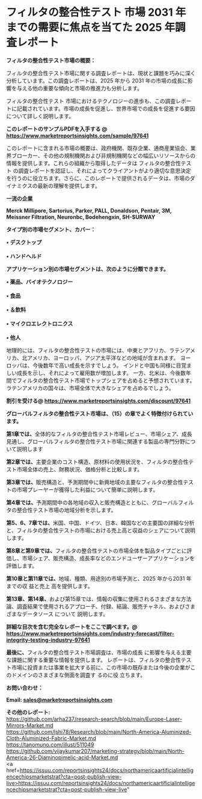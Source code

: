 # フィルタの整合性テスト 市場 2031 年までの需要に焦点を当てた 2025 年調査レポート

<strong><b>フィルタの整合性テスト市場の概要：</b></strong>

フィルタの整合性テスト市場に関する調査レポートは、現状と課題を巧みに深く分析しています。この調査レポートは、2025 年から 2031 年の市場の成長に影響を与える他の重要な傾向と市場の推進力も分析します。

フィルタの整合性テスト 市場におけるテクノロジーの進歩も、この調査レポートに記載されています。市場の成長を促進し、世界市場での成長を促進する要因について詳しく説明します。

<strong>このレポートのサンプルPDFを入手する @ <a href=https://www.marketreportsinsights.com/sample/97641>https://www.marketreportsinsights.com/sample/97641</a></strong>

このレポートに含まれる市場の概要は、政府機関、既存企業、通商産業協会、業界ブローカー、その他の規制機関および非規制機関などの幅広いリソースからの情報を提供します。これらの組織から取得したデータは フィルタの整合性テスト の調査レポートを認証し、それによってクライアントがより適切な意思決定を行うのに役立ちます。さらに、このレポートで提供されるデータは、市場のダイナミクスの最新の理解を提供します。

<strong>一流の企業</strong>

<strong><b>Merck Millipore, Sartorius, Parker, PALL, Donaldson, Pentair, 3M, Meissner Filtration, Neuronbc, Bodehengxin, SH-SURWAY</b></strong>

<strong><b>タイプ別の市場セグメント、カバー：</b></strong>

<strong>• デスクトップ<br><br>• ハンドヘルド</strong>

<strong><b>アプリケーション別の市場セグメントは、次のように分類できます。</b></strong>

<strong>• 薬品、バイオテクノロジー<br><br>• 食品<br><br>• ＆飲料<br><br>• マイクロエレクトロニクス<br><br>• 他人</strong>

 地理的には、フィルタの整合性テストの市場には、中東とアフリカ、ラテンアメリカ、北アメリカ、ヨーロッパ、アジア太平洋などの地域が含まれます。 ヨーロッパは、今後数年で高い成長を示すでしょう。 インドと中国も同様に目覚ましい成長を示し、それによって雇用数が増加します。 一方、北米は、今後数年間でフィルタの整合性テスト市場でトップシェアを占めると予想されています。 ラテンアメリカの国々は、市場全体で大きなシェアを占めるでしょう。

<strong>割引を受ける@ <a href=https://www.marketreportsinsights.com/discount/97641>https://www.marketreportsinsights.com/discount/97641</a></strong>

<strong><b>グローバルフィルタの整合性テスト市場は、（15）の章でよく特徴付けられています。</b></strong>

<strong><b>第</b></strong><strong><b>1章では、</b></strong>全体的なフィルタの整合性テスト市場レビュー、市場シェア、成長見通し、グローバルフィルタの整合性テスト市場に関連する製品の専門分野について説明します

<strong><b>第2章では、</b></strong>主要企業のコスト構造、原材料の使用状況を、フィルタの整合性テスト市場全体の売上、財務状況、価格分析と比較します。

<strong><b>第3章では、</b></strong>販売構造と、予測期間中に新興地域の主要なフィルタの整合性テストの市場プレーヤーが獲得した利益について簡単に説明します。

<strong><b>第4章では、</b></strong>予測期間中の各地域の収入と販売構造とともに、グローバルフィルタの整合性テスト市場の地域分析を示します。

<strong><b>第5、6、7章では、</b></strong>米国、中国、ドイツ、日本、韓国などの主要国の詳細な分析と、フィルタの整合性テストの市場における売上高と収益のシェアについて説明します。

<strong><b>第8章と第9章では、</b></strong>フィルタの整合性テストの市場全体を製品タイプごとに評価し、市場シェア、販売構造、成長率などのエンドユーザーアプリケーションを評価します。

<strong><b>第10章と第11章では、</b></strong>地域、種類、用途別の市場予測と、2025 年から2031 年までの収 益と売上 高を提供します。

<strong><b>第13章、第14章、</b></strong>および第15章では、情報の収集に使用されるさまざまな方法論、調査結果で使用されるアプローチ、付録、結論、販売チャネル、およびさまざまなデータソース について 説明します。

<strong>詳細な目次を含む完全なレポートをここで調べます。@ <a href=https://www.marketreportsinsights.com/industry-forecast/filter-integrity-testing-industry-97641>https://www.marketreportsinsights.com/industry-forecast/filter-integrity-testing-industry-97641</a></strong>

<strong><b>最後に、</b></strong>フィルタの整合性テスト市場調査は、市場の成長 に影響を</a>与える主要な課題に関する重要な情報を提供します。 レポートは、フィルタの整合性テスト市場に投資または事業を拡大する前に、この市場の既存または今後の企業がこのドメインのさまざまな側面を調査す るのに役 立ちます。

<strong><b>お問い合わせ：</b></strong>

<strong>Email: </strong><a href=mailto:sales@marketreportsinsights.com><strong>sales@marketreportsinsights.com</strong></a>

<strong>その他のレポート:</strong>
<br>
<a href=https://github.com/arha237/research-search/blob/main/Europe-Laser-Mirrors-Market.md>https://github.com/arha237/research-search/blob/main/Europe-Laser-Mirrors-Market.md</a>
<br>
<a href=https://github.com/Ishi78/Research/blob/main/North-America-Aluminized-Cloth-Aluminized-Fabric-Market.md>https://github.com/Ishi78/Research/blob/main/North-America-Aluminized-Cloth-Aluminized-Fabric-Market.md</a>
<br>
<a href=https://tanomuno.com/illust/511049>https://tanomuno.com/illust/511049</a>
<br>
<a href=https://github.com/vijaykumar207/marketing-strategy/blob/main/North-America-26-Diaminopimelic-acid-Market.md>https://github.com/vijaykumar207/marketing-strategy/blob/main/North-America-26-Diaminopimelic-acid-Market.md</a>
<br>
<a href=https://issuu.com/reportsinsights24/docs/northamericaartificialintelligencechipsmarketstrat?cta=post-publish-view-live>https://issuu.com/reportsinsights24/docs/northamericaartificialintelligencechipsmarketstrat?cta=post-publish-view-live</a>"
